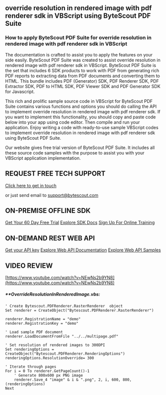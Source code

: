 ## override resolution in rendered image with pdf renderer sdk in VBScript using ByteScout PDF Suite

### How to apply ByteScout PDF Suite for override resolution in rendered image with pdf renderer sdk in VBScript

The documentation is crafted to assist you to apply the features on your side easily. ByteScout PDF Suite was created to assist override resolution in rendered image with pdf renderer sdk in VBScript. ByteScout PDF Suite is the set that includes 6 SDK products to work with PDF from generating rich PDF reports to extracting data from PDF documents and converting them to HTML. This bundle includes PDF (Generator) SDK, PDF Renderer SDK, PDF Extractor SDK, PDF to HTML SDK, PDF Viewer SDK and PDF Generator SDK for Javascript.

This rich and prolific sample source code in VBScript for ByteScout PDF Suite contains various functions and options you should do calling the API to implement override resolution in rendered image with pdf renderer sdk. If you want to implement this functionality, you should copy and paste code below into your app using code editor. Then compile and run your application. Enjoy writing a code with ready-to-use sample VBScript codes to implement override resolution in rendered image with pdf renderer sdk using ByteScout PDF Suite.

Our website gives free trial version of ByteScout PDF Suite. It includes all these source code samples with the purpose to assist you with your VBScript application implementation.

## REQUEST FREE TECH SUPPORT

[Click here to get in touch](https://bytescout.zendesk.com/hc/en-us/requests/new?subject=ByteScout%20PDF%20Suite%20Question)

or just send email to [support@bytescout.com](mailto:support@bytescout.com?subject=ByteScout%20PDF%20Suite%20Question) 

## ON-PREMISE OFFLINE SDK 

[Get Your 60 Day Free Trial](https://bytescout.com/download/web-installer?utm_source=github-readme)
[Explore SDK Docs](https://bytescout.com/documentation/index.html?utm_source=github-readme)
[Sign Up For Online Training](https://academy.bytescout.com/)


## ON-DEMAND REST WEB API

[Get your API key](https://pdf.co/documentation/api?utm_source=github-readme)
[Explore Web API Documentation](https://pdf.co/documentation/api?utm_source=github-readme)
[Explore Web API Samples](https://github.com/bytescout/ByteScout-SDK-SourceCode/tree/master/PDF.co%20Web%20API)

## VIDEO REVIEW

[https://www.youtube.com/watch?v=NEwNs2b9YN8](https://www.youtube.com/watch?v=NEwNs2b9YN8)




<!-- code block begin -->

##### ****OverrideResolutionInRenderedImage.vbs:**
    
```
' Create Bytescout.PDFRenderer.RasterRenderer  object
Set renderer = CreateObject("Bytescout.PDFRenderer.RasterRenderer")

renderer.RegistrationName = "demo"
renderer.RegistrationKey = "demo"

' Load sample PDF document
renderer.LoadDocumentFromFile "../../multipage.pdf"

' Set resolution of rendered images to 300DPI
Set renderingOptions = CreateObject("Bytescout.PDFRenderer.RenderingOptions")
renderingOptions.ResolutionOverride= 300

' Iterate through pages
For i = 0 To renderer.GetPageCount()-1
    ' Generate 800x600 px PNG image
    renderer.Save_4 "image" & i & ".png", 2, i, 600, 800, (renderingOptions)
Next


```

<!-- code block end -->